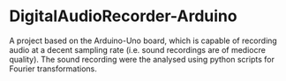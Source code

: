 # DigitalAudioRecorder-Arduino
A project based on the Arduino-Uno board, which is capable of recording audio at a decent sampling rate (i.e. sound recordings are of mediocre quality). The sound recording were the analysed using python scripts for Fourier transformations.
